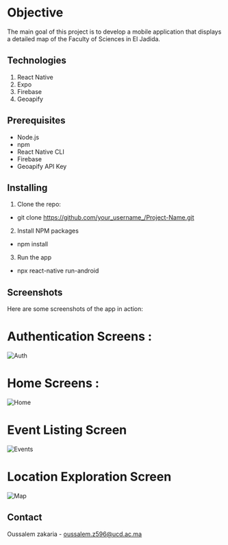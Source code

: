 # Objective

The main goal of this project is to develop a mobile application that displays a detailed map of the Faculty of Sciences in El Jadida.

## Technologies

1. React Native
2. Expo
3. Firebase
4. Geoapify

## Prerequisites

- Node.js
- npm
- React Native CLI
- Firebase
- Geoapify API Key

## Installing

1. Clone the repo:

- git clone https://github.com/your_username_/Project-Name.git

2. Install NPM packages

- npm install

3. Run the app

- npx react-native run-android

## Screenshots

Here are some screenshots of the app in action:
# Authentication Screens :
![Auth](https://github.com/user-attachments/assets/905ef725-fd7f-4a8a-9868-6f13519aec8a)


# Home Screens :
![Home](https://github.com/user-attachments/assets/444029a2-8e4b-4c06-afc8-5cbb6cc4bc3c)

# Event Listing Screen
![Events](https://github.com/user-attachments/assets/a40ad00b-fe5f-4b31-95b6-cfe48779720b)

# Location Exploration Screen
![Map](https://github.com/user-attachments/assets/93224746-258d-49df-8356-fd146f3ac8e9)

## Contact

Oussalem zakaria - oussalem.z596@ucd.ac.ma
